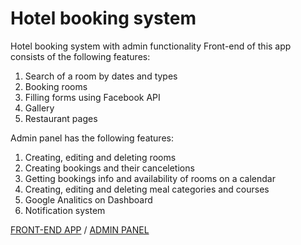 # Hotel booking system
Hotel booking system with admin functionality
Front-end of this app consists of the following features: 
1) Search of a room by dates and types
2) Booking rooms
3) Filling forms using Facebook API
4) Gallery
5) Restaurant pages

Admin panel has the following features:
1) Creating, editing and deleting rooms
2) Creating bookings and their canceletions
3) Getting bookings info and availability of rooms on a calendar
4) Creating, editing and deleting meal categories and courses
5) Google Analitics on Dashboard
6) Notification system

[FRONT-END APP](https://kirill-shakirov.000webhostapp.com/) / [ADMIN PANEL](https://kirill-shakirov.000webhostapp.com/admin/home/index)
